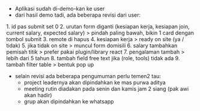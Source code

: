- Aplikasi sudah di-demo-kan ke user
- dari hasil demo tadi, ada beberapa revisi dari user:

1.⁠ ⁠id pas submit set 0
2.⁠ ⁠urutan form diganti (kesiapan kerja, kesiapan join, current salary, expected salary) > pindah paling bawah, bikin 1 card dengan tombol submit
3.⁠ ⁠remote di hapus
4.⁠ ⁠kesiapan kerja > ready on site (ya / tidak)
5.⁠ ⁠jika tidak on site > muncul form domisili
6.⁠ ⁠salary tambahkan pemisah titik > prefer pakai plugin/library react
7.⁠ ⁠pengalaman tambah > lebih dari 5 tahun
8.⁠ ⁠tambah field free text jika (role, tools) tidak ada
9.⁠ ⁠tambah filter table > bentuk pop up

- selain revisi ada beberapa pengumuman perlu temen2 tau:
	- project leadernya akan dipindahkan ke mas purwa aditya
	- meeting rutin diadakan pada senin dan kamis jam 2 siang (pak awi akan hadir)
	- grup akan dipindahkan ke whatsapp